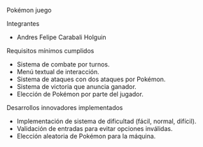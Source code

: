 Pokémon juego 

Integrantes
- Andres Felipe Carabali Holguin

Requisitos mínimos cumplidos
- Sistema de combate por turnos.
- Menú textual de interacción.
- Sistema de ataques con dos ataques por Pokémon.
- Sistema de victoria que anuncia ganador.
- Elección de Pokémon por parte del jugador.


Desarrollos innovadores implementados
- Implementación de sistema de dificultad (fácil, normal, difícil).
- Validación de entradas para evitar opciones inválidas.
- Elección aleatoria de Pokémon para la máquina.
